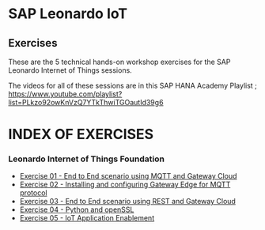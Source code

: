 # SAP Leonardo IoT

## Exercises
These are the 5 technical hands-on workshop exercises for the SAP Leonardo Internet of Things sessions.

The videos for all of these sessions are in this SAP HANA Academy Playlist ; 
https://www.youtube.com/playlist?list=PLkzo92owKnVzQ7YTkThwiTGOautId39g6

# INDEX OF EXERCISES 

### Leonardo Internet of Things Foundation

- [Exercise 01 - End to End scenario using MQTT and Gateway Cloud](Exercise_01/Exercise_01.md)
- [Exercise 02 - Installing and configuring Gateway Edge for MQTT protocol](Exercise_02/Exercise_02.md)
- [Exercise 03 - End to End scenario using REST and Gateway Cloud](Exercise_03/Exercise_03.md)
- [Exercise 04 - Python and openSSL](Exercise_04/Exercise_04.md)
- [Exercise 05 - IoT Application Enablement](Exercise_05/Exercise_05.md)
